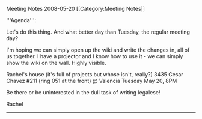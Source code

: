 Meeting Notes 2008-05-20 
 [[Category:Meeting Notes]]

'''Agenda''':

Let's do this thing.  And what better day than Tuesday, the regular 
meeting day?
 
I'm hoping we can simply open up the wiki and write the changes in, all 
of us together.  I have a projector and I know how to use it - we can 
simply show the wiki on the wall.  Highly visible.
 
Rachel's house (it's full of projects but whose isn't, really?)
3435 Cesar Chavez #211 (ring 051 at the front) @ Valencia
Tuesday May 20, 8PM
 
Be there or be uninterested in the dull task of writing legalese!
 
Rachel

----------------